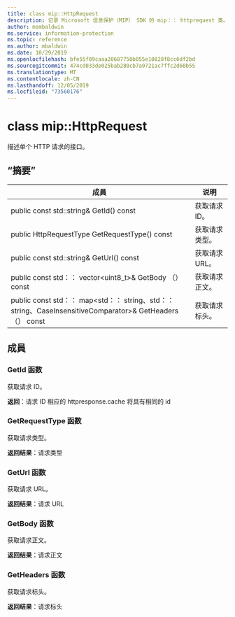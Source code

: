 ```yaml
---
title: class mip::HttpRequest
description: 记录 Microsoft 信息保护（MIP） SDK 的 mip：： httprequest 类。
author: msmbaldwin
ms.service: information-protection
ms.topic: reference
ms.author: mbaldwin
ms.date: 10/29/2019
ms.openlocfilehash: bfe55f09caaa20687750b055e10828f8cc6df2bd
ms.sourcegitcommit: 474cd033de025bab280cb7a9721ac7ffc2d60b55
ms.translationtype: MT
ms.contentlocale: zh-CN
ms.lasthandoff: 12/05/2019
ms.locfileid: "73560176"
---
```

# <a name="class-miphttprequest"></a>class mip::HttpRequest 
描述单个 HTTP 请求的接口。
  
## <a name="summary"></a>“摘要”
 成員                        | 说明                                
--------------------------------|---------------------------------------------
public const std::string& GetId() const  |  获取请求 ID。
public HttpRequestType GetRequestType() const  |  获取请求类型。
public const std::string& GetUrl() const  |  获取请求 URL。
public const std：： vector\<uint8_t\>& GetBody （） const  |  获取请求正文。
public const std：： map\<std：： string、std：： string、CaseInsensitiveComparator\>& GetHeaders （） const  |  获取请求标头。
  
## <a name="members"></a>成員
  
### <a name="getid-function"></a>GetId 函数
获取请求 ID。

  
**返回**：请求 ID 相应的 httpresponse.cache 将具有相同的 id
  
### <a name="getrequesttype-function"></a>GetRequestType 函数
获取请求类型。

  
**返回结果**：请求类型
  
### <a name="geturl-function"></a>GetUrl 函数
获取请求 URL。

  
**返回结果**：请求 URL
  
### <a name="getbody-function"></a>GetBody 函数
获取请求正文。

  
**返回结果**：请求正文
  
### <a name="getheaders-function"></a>GetHeaders 函数
获取请求标头。

  
**返回结果**：请求标头
